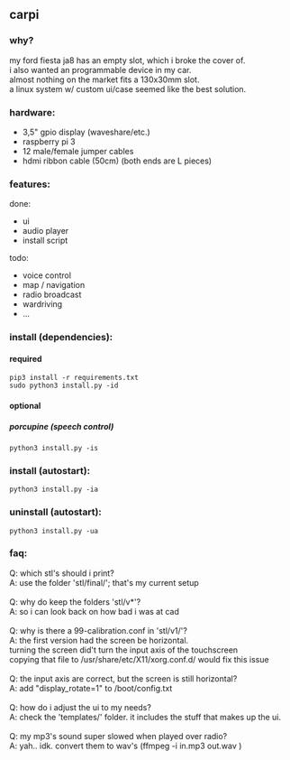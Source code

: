 ## carpi

### why?
my ford fiesta ja8 has an empty slot, which i broke the cover of.<br>
i also wanted an programmable device in my car.<br>
almost nothing on the market fits a 130x30mm slot.<br>
a linux system w/ custom ui/case seemed like the best solution.<br>

### hardware:
- 3,5" gpio display (waveshare/etc.)<br>
- raspberry pi 3<br>
- 12 male/female jumper cables<br>
- hdmi ribbon cable (50cm) (both ends are L pieces)


### features:
done:
- ui
- audio player
- install script

todo:
- voice control
- map / navigation
- radio broadcast 
- wardriving
- ...

### install (dependencies):
#### required
```
pip3 install -r requirements.txt
sudo python3 install.py -id
```
#### optional
##### porcupine (speech control)
```
python3 install.py -is
```

### install (autostart):
```
python3 install.py -ia
```

### uninstall (autostart):
```
python3 install.py -ua
```

### faq:
Q: which stl's should i print?<br>
A: use the folder 'stl/final/'; that's my current setup <br>
<br>
Q: why do keep the folders 'stl/v*'?<br>
A: so i can look back on how bad i was at cad<br> 
<br>
Q: why is there a 99-calibration.conf in 'stl/v1/'?<br>
A: the first version had the screen be horizontal.<br>
turning the screen did't turn the input axis of the touchscreen<br>
copying that file to /usr/share/etc/X11/xorg.conf.d/ would fix this issue<br>
<br>
Q: the input axis are correct, but the screen is still horizontal?<br>
A: add "display_rotate=1" to /boot/config.txt<br>
<br>
Q: how do i adjust the ui to my needs?<br>
A: check the 'templates/' folder. it includes the stuff that makes up the ui.<br>
<br>
Q: my mp3's sound super slowed when played over radio?<br>
A: yah.. idk. convert them to wav's (ffmpeg -i in.mp3 out.wav )